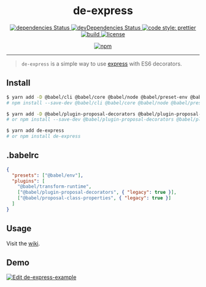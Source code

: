 <h1 align='center'>de-express</h1>

<p align='center'>
  <a href='https://david-dm.org/htdangkhoa/de-express'>
    <img src='https://david-dm.org/htdangkhoa/de-express/status.svg' alt='dependencies Status'/>
  </a>

  <a href='https://david-dm.org/htdangkhoa/de-express?type=dev'>
    <img src='https://david-dm.org/htdangkhoa/de-express/dev-status.svg' alt='devDependencies Status'/>
  </a>

  <a href='https://github.com/prettier/prettier'>
    <img src='https://img.shields.io/badge/code_style-prettier-ff69b4.svg' alt='code style: prettier'/>
  </a>

  <a href='https://github.com/htdangkhoa/de-express/actions'>
    <img src='https://github.com/htdangkhoa/de-express/workflows/build/badge.svg?branch=develop' alt='build'/>
  </a>

  <a href='https://github.com/htdangkhoa/de-express/blob/master/LICENSE'>
    <img src='https://img.shields.io/github/license/htdangkhoa/de-express' alt='license'/>
  </a>
</p>

<p align='center'>
  <a href='https://www.npmjs.com/package/de-express'>
    <img src='https://nodei.co/npm/de-express.svg' alt='npm' />
  </a>
</p>

---

> `de-express` is a simple way to use [express](http://expressjs.com/) with ES6 decorators.

## Install

```bash
$ yarn add -D @babel/cli @babel/core @babel/node @babel/preset-env @babel/plugin-transform-runtime
# npm install --save-dev @babel/cli @babel/core @babel/node @babel/preset-env @babel/plugin-transform-runtime

$ yarn add -D @babel/plugin-proposal-decorators @babel/plugin-proposal-class-properties
# or npm install --save-dev @babel/plugin-proposal-decorators @babel/plugin-proposal-class-properties

$ yarn add de-express
# or npm install de-express
```

## .babelrc

```json
{
  "presets": ["@babel/env"],
  "plugins": [
    "@babel/transform-runtime",
    ["@babel/plugin-proposal-decorators", { "legacy": true }],
    ["@babel/proposal-class-properties", { "legacy": true }]
  ]
}
```

## Usage

Visit the [wiki](https://github.com/htdangkhoa/de-express/wiki).

## Demo

[![Edit de-express-example](https://codesandbox.io/static/img/play-codesandbox.svg)](https://codesandbox.io/s/de-express-example-yc1xf?fontsize=14&hidenavigation=1&theme=dark)
